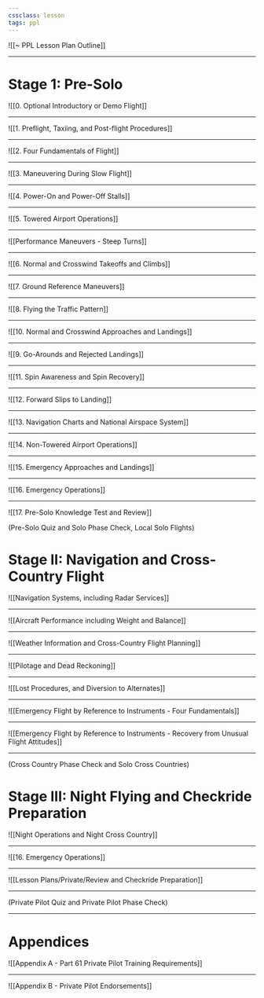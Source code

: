 ```yaml
---
cssclass: lesson
tags: ppl
---
```

![[~ PPL Lesson Plan Outline]]

----

# Stage 1: Pre-Solo
![[0. Optional Introductory or Demo Flight]]

----

![[1. Preflight, Taxiing, and Post-flight Procedures]]

----

![[2. Four Fundamentals of Flight]]

----

![[3. Maneuvering During Slow Flight]]

----

![[4. Power-On and Power-Off Stalls]]

----

![[5. Towered Airport Operations]]

----

![[Performance Maneuvers - Steep Turns]]

----

![[6. Normal and Crosswind Takeoffs and Climbs]]

----

![[7. Ground Reference Maneuvers]]

----

![[8. Flying the Traffic Pattern]]

----

![[10. Normal and Crosswind Approaches and Landings]]

----

![[9. Go-Arounds and Rejected Landings]]

----

![[11. Spin Awareness and Spin Recovery]]

----

![[12. Forward Slips to Landing]]

----

![[13. Navigation Charts and National Airspace System]]

----

![[14. Non-Towered Airport Operations]]

----

![[15. Emergency Approaches and Landings]]

----

![[16. Emergency Operations]]

---

![[17. Pre-Solo Knowledge Test and Review]]


(Pre-Solo Quiz and Solo Phase Check, Local Solo Flights)

# Stage II: Navigation and Cross-Country Flight
![[Navigation Systems, including Radar Services]]

----

![[Aircraft Performance including Weight and Balance]]

----

![[Weather Information and Cross-Country Flight Planning]]

----

![[Pilotage and Dead Reckoning]]

----

![[Lost Procedures, and Diversion to Alternates]]

----

![[Emergency Flight by Reference to Instruments - Four Fundamentals]]

----

![[Emergency Flight by Reference to Instruments - Recovery from Unusual Flight Attitudes]]

----

(Cross Country Phase Check and Solo Cross Countries)

# Stage III: Night Flying and Checkride Preparation
![[Night Operations and Night Cross Country]]

----

![[16. Emergency Operations]]

----

![[Lesson Plans/Private/Review and Checkride Preparation]]

----

(Private Pilot Quiz and Private Pilot Phase Check)


----

# Appendices
![[Appendix A - Part 61 Private Pilot Training Requirements]]

----

![[Appendix B - Private Pilot Endorsements]]